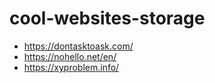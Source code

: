 # cool-websites-storage

- https://dontasktoask.com/
- https://nohello.net/en/
- https://xyproblem.info/
